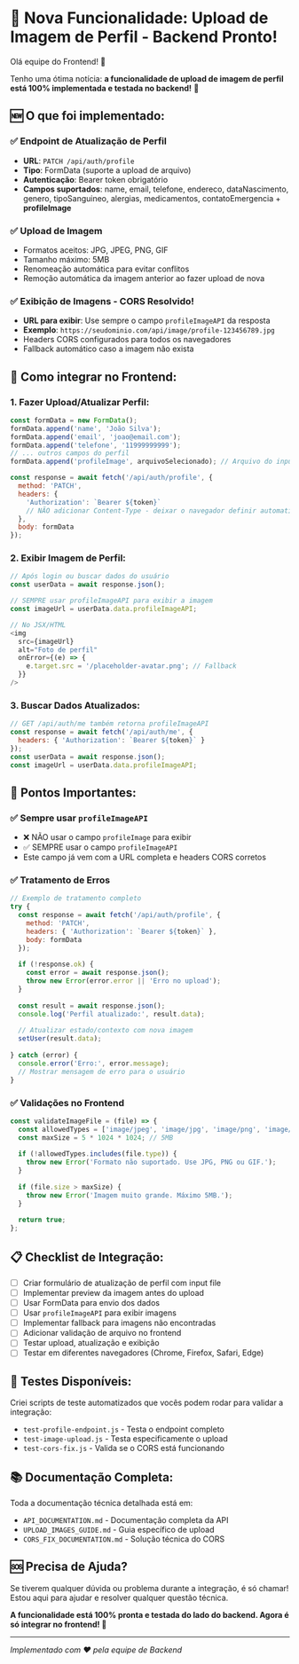 # 📸 Nova Funcionalidade: Upload de Imagem de Perfil - Backend Pronto!

Olá equipe do Frontend! 👋

Tenho uma ótima notícia: **a funcionalidade de upload de imagem de perfil está 100% implementada e testada no backend!** 🎉

## 🆕 O que foi implementado:

### ✅ **Endpoint de Atualização de Perfil**
- **URL**: `PATCH /api/auth/profile`
- **Tipo**: FormData (suporte a upload de arquivo)
- **Autenticação**: Bearer token obrigatório
- **Campos suportados**: name, email, telefone, endereco, dataNascimento, genero, tipoSanguineo, alergias, medicamentos, contatoEmergencia + **profileImage**

### ✅ **Upload de Imagem**
- Formatos aceitos: JPG, JPEG, PNG, GIF
- Tamanho máximo: 5MB
- Renomeação automática para evitar conflitos
- Remoção automática da imagem anterior ao fazer upload de nova

### ✅ **Exibição de Imagens - CORS Resolvido!**
- **URL para exibir**: Use sempre o campo `profileImageAPI` da resposta
- **Exemplo**: `https://seudominio.com/api/image/profile-123456789.jpg`
- Headers CORS configurados para todos os navegadores
- Fallback automático caso a imagem não exista

## 🔧 Como integrar no Frontend:

### 1. **Fazer Upload/Atualizar Perfil:**
```javascript
const formData = new FormData();
formData.append('name', 'João Silva');
formData.append('email', 'joao@email.com');
formData.append('telefone', '11999999999');
// ... outros campos do perfil
formData.append('profileImage', arquivoSelecionado); // Arquivo do input

const response = await fetch('/api/auth/profile', {
  method: 'PATCH',
  headers: {
    'Authorization': `Bearer ${token}`
    // NÃO adicionar Content-Type - deixar o navegador definir automaticamente
  },
  body: formData
});
```

### 2. **Exibir Imagem de Perfil:**
```javascript
// Após login ou buscar dados do usuário
const userData = await response.json();

// SEMPRE usar profileImageAPI para exibir a imagem
const imageUrl = userData.data.profileImageAPI;

// No JSX/HTML
<img 
  src={imageUrl} 
  alt="Foto de perfil"
  onError={(e) => {
    e.target.src = '/placeholder-avatar.png'; // Fallback
  }}
/>
```

### 3. **Buscar Dados Atualizados:**
```javascript
// GET /api/auth/me também retorna profileImageAPI
const response = await fetch('/api/auth/me', {
  headers: { 'Authorization': `Bearer ${token}` }
});
const userData = await response.json();
const imageUrl = userData.data.profileImageAPI;
```

## 🎯 Pontos Importantes:

### ✅ **Sempre usar `profileImageAPI`**
- ❌ NÃO usar o campo `profileImage` para exibir
- ✅ SEMPRE usar o campo `profileImageAPI`
- Este campo já vem com a URL completa e headers CORS corretos

### ✅ **Tratamento de Erros**
```javascript
// Exemplo de tratamento completo
try {
  const response = await fetch('/api/auth/profile', {
    method: 'PATCH',
    headers: { 'Authorization': `Bearer ${token}` },
    body: formData
  });
  
  if (!response.ok) {
    const error = await response.json();
    throw new Error(error.error || 'Erro no upload');
  }
  
  const result = await response.json();
  console.log('Perfil atualizado:', result.data);
  
  // Atualizar estado/contexto com nova imagem
  setUser(result.data);
  
} catch (error) {
  console.error('Erro:', error.message);
  // Mostrar mensagem de erro para o usuário
}
```

### ✅ **Validações no Frontend**
```javascript
const validateImageFile = (file) => {
  const allowedTypes = ['image/jpeg', 'image/jpg', 'image/png', 'image/gif'];
  const maxSize = 5 * 1024 * 1024; // 5MB
  
  if (!allowedTypes.includes(file.type)) {
    throw new Error('Formato não suportado. Use JPG, PNG ou GIF.');
  }
  
  if (file.size > maxSize) {
    throw new Error('Imagem muito grande. Máximo 5MB.');
  }
  
  return true;
};
```

## 📋 Checklist de Integração:

- [ ] Criar formulário de atualização de perfil com input file
- [ ] Implementar preview da imagem antes do upload
- [ ] Usar FormData para envio dos dados
- [ ] Usar `profileImageAPI` para exibir imagens
- [ ] Implementar fallback para imagens não encontradas
- [ ] Adicionar validação de arquivo no frontend
- [ ] Testar upload, atualização e exibição
- [ ] Testar em diferentes navegadores (Chrome, Firefox, Safari, Edge)

## 🧪 Testes Disponíveis:

Criei scripts de teste automatizados que vocês podem rodar para validar a integração:
- `test-profile-endpoint.js` - Testa o endpoint completo
- `test-image-upload.js` - Testa especificamente o upload
- `test-cors-fix.js` - Valida se o CORS está funcionando

## 📚 Documentação Completa:

Toda a documentação técnica detalhada está em:
- `API_DOCUMENTATION.md` - Documentação completa da API
- `UPLOAD_IMAGES_GUIDE.md` - Guia específico de upload
- `CORS_FIX_DOCUMENTATION.md` - Solução técnica do CORS

## 🆘 Precisa de Ajuda?

Se tiverem qualquer dúvida ou problema durante a integração, é só chamar! Estou aqui para ajudar e resolver qualquer questão técnica.

**A funcionalidade está 100% pronta e testada do lado do backend. Agora é só integrar no frontend! 🚀**

---
*Implementado com ❤️ pela equipe de Backend*
